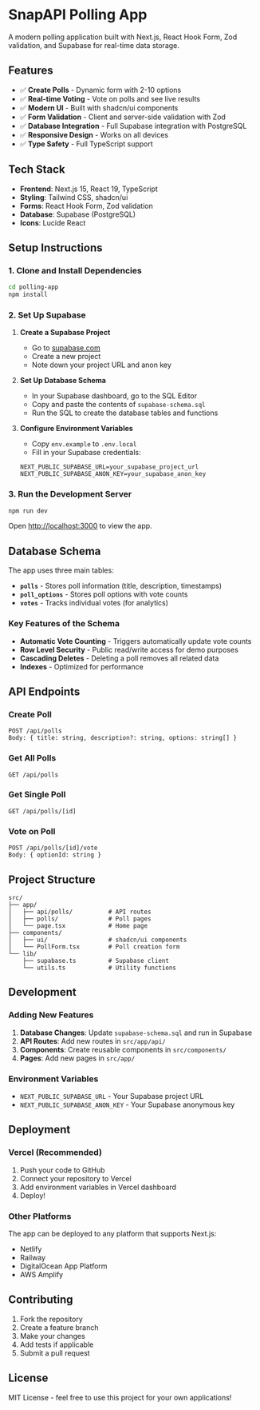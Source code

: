 # SnapAPI Polling App

A modern polling application built with Next.js, React Hook Form, Zod validation, and Supabase for real-time data storage.

## Features

- ✅ **Create Polls** - Dynamic form with 2-10 options
- ✅ **Real-time Voting** - Vote on polls and see live results
- ✅ **Modern UI** - Built with shadcn/ui components
- ✅ **Form Validation** - Client and server-side validation with Zod
- ✅ **Database Integration** - Full Supabase integration with PostgreSQL
- ✅ **Responsive Design** - Works on all devices
- ✅ **Type Safety** - Full TypeScript support

## Tech Stack

- **Frontend**: Next.js 15, React 19, TypeScript
- **Styling**: Tailwind CSS, shadcn/ui
- **Forms**: React Hook Form, Zod validation
- **Database**: Supabase (PostgreSQL)
- **Icons**: Lucide React

## Setup Instructions

### 1. Clone and Install Dependencies

```bash
cd polling-app
npm install
```

### 2. Set Up Supabase

1. **Create a Supabase Project**
   - Go to [supabase.com](https://supabase.com)
   - Create a new project
   - Note down your project URL and anon key

2. **Set Up Database Schema**
   - In your Supabase dashboard, go to the SQL Editor
   - Copy and paste the contents of `supabase-schema.sql`
   - Run the SQL to create the database tables and functions

3. **Configure Environment Variables**
   - Copy `env.example` to `.env.local`
   - Fill in your Supabase credentials:
   ```env
   NEXT_PUBLIC_SUPABASE_URL=your_supabase_project_url
   NEXT_PUBLIC_SUPABASE_ANON_KEY=your_supabase_anon_key
   ```

### 3. Run the Development Server

```bash
npm run dev
```

Open [http://localhost:3000](http://localhost:3000) to view the app.

## Database Schema

The app uses three main tables:

- **`polls`** - Stores poll information (title, description, timestamps)
- **`poll_options`** - Stores poll options with vote counts
- **`votes`** - Tracks individual votes (for analytics)

### Key Features of the Schema

- **Automatic Vote Counting** - Triggers automatically update vote counts
- **Row Level Security** - Public read/write access for demo purposes
- **Cascading Deletes** - Deleting a poll removes all related data
- **Indexes** - Optimized for performance

## API Endpoints

### Create Poll
```
POST /api/polls
Body: { title: string, description?: string, options: string[] }
```

### Get All Polls
```
GET /api/polls
```

### Get Single Poll
```
GET /api/polls/[id]
```

### Vote on Poll
```
POST /api/polls/[id]/vote
Body: { optionId: string }
```

## Project Structure

```
src/
├── app/
│   ├── api/polls/          # API routes
│   ├── polls/              # Poll pages
│   └── page.tsx            # Home page
├── components/
│   ├── ui/                 # shadcn/ui components
│   └── PollForm.tsx        # Poll creation form
└── lib/
    ├── supabase.ts         # Supabase client
    └── utils.ts            # Utility functions
```

## Development

### Adding New Features

1. **Database Changes**: Update `supabase-schema.sql` and run in Supabase
2. **API Routes**: Add new routes in `src/app/api/`
3. **Components**: Create reusable components in `src/components/`
4. **Pages**: Add new pages in `src/app/`

### Environment Variables

- `NEXT_PUBLIC_SUPABASE_URL` - Your Supabase project URL
- `NEXT_PUBLIC_SUPABASE_ANON_KEY` - Your Supabase anonymous key

## Deployment

### Vercel (Recommended)

1. Push your code to GitHub
2. Connect your repository to Vercel
3. Add environment variables in Vercel dashboard
4. Deploy!

### Other Platforms

The app can be deployed to any platform that supports Next.js:
- Netlify
- Railway
- DigitalOcean App Platform
- AWS Amplify

## Contributing

1. Fork the repository
2. Create a feature branch
3. Make your changes
4. Add tests if applicable
5. Submit a pull request

## License

MIT License - feel free to use this project for your own applications!

